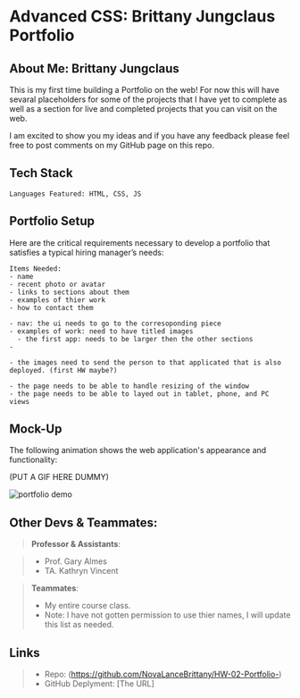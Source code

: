 # Advanced CSS: Brittany Jungclaus Portfolio

## About Me: Brittany Jungclaus 


This is my first time building a Portfolio on the web! For now this will have sevaral placeholders for some of the projects that I have yet to complete as well as a section for live and completed projects that you can visit on the web. 

I am excited to show you my ideas and if you have any feedback please feel free to post comments on my GitHub page on this repo. 


## Tech Stack

```
Languages Featured: HTML, CSS, JS
```


## Portfolio Setup

Here are the critical requirements necessary to develop a portfolio that satisfies a typical hiring manager’s needs:

```
Items Needed: 
- name 
- recent photo or avatar
- links to sections about them
- examples of thier work
- how to contact them

- nav: the ui needs to go to the corresoponding piece
- examples of work: need to have titled images
  - the first app: needs to be larger then the other sections
-

- the images need to send the person to that applicated that is also deployed. (first HW maybe?)

- the page needs to be able to handle resizing of the window
- the page needs to be able to layed out in tablet, phone, and PC views

```


## Mock-Up

The following animation shows the web application's appearance and functionality:

(PUT A GIF HERE DUMMY)

![portfolio demo](./Assets/02-advanced-css-homework-demo.gif)


## Other Devs & Teammates:

> **Professor & Assistants**: 

> * Prof. Gary Almes
> * TA. Kathryn Vincent


> **Teammates**: 
> * My entire course class. 
> * Note: I have not gotten permission to use thier names, I will update this list as needed. 




## Links

> * Repo: (https://github.com/NovaLanceBrittany/HW-02-Portfolio-)
> * GitHub Deplyment: [The URL]